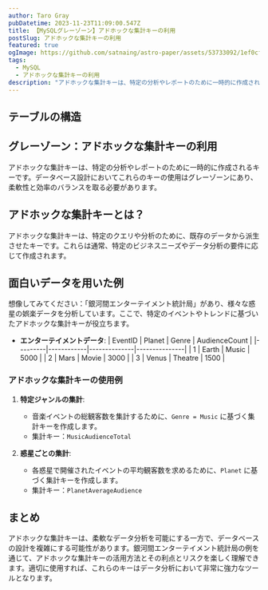 ```yaml
---
author: Taro Gray
pubDatetime: 2023-11-23T11:09:00.547Z
title: 【MySQLグレーゾーン】アドホックな集計キーの利用
postSlug: アドホックな集計キーの利用
featured: true
ogImage: https://github.com/satnaing/astro-paper/assets/53733092/1ef0cf03-8137-4d67-ac81-84a032119e3a
tags:
  - MySQL
  - アドホックな集計キーの利用
description: "アドホックな集計キーは、特定の分析やレポートのために一時的に作成されるキーです。データベース設計においてこれらのキーの使用はグレーゾーンにあり、柔軟性と効率のバランスを取る必要があります。"
---
```


## テーブルの構造

## グレーゾーン：アドホックな集計キーの利用

アドホックな集計キーは、特定の分析やレポートのために一時的に作成されるキーです。データベース設計においてこれらのキーの使用はグレーゾーンにあり、柔軟性と効率のバランスを取る必要があります。

## アドホックな集計キーとは？

アドホックな集計キーは、特定のクエリや分析のために、既存のデータから派生させたキーです。これらは通常、特定のビジネスニーズやデータ分析の要件に応じて作成されます。

## 面白いデータを用いた例

想像してみてください：「銀河間エンターテイメント統計局」があり、様々な惑星の娯楽データを分析しています。ここで、特定のイベントやトレンドに基づいたアドホックな集計キーが役立ちます。

- **エンターテイメントデータ**:
  | EventID | Planet | Genre | AudienceCount |
  |---------|------------|--------------|---------------|
  | 1 | Earth | Music | 5000 |
  | 2 | Mars | Movie | 3000 |
  | 3 | Venus | Theatre | 1500 |

### アドホックな集計キーの使用例

1. **特定ジャンルの集計**:

   - 音楽イベントの総観客数を集計するために、`Genre = Music` に基づく集計キーを作成します。
   - 集計キー：`MusicAudienceTotal`

2. **惑星ごとの集計**:
   - 各惑星で開催されたイベントの平均観客数を求めるために、`Planet` に基づく集計キーを作成します。
   - 集計キー：`PlanetAverageAudience`

## まとめ

アドホックな集計キーは、柔軟なデータ分析を可能にする一方で、データベースの設計を複雑にする可能性があります。銀河間エンターテイメント統計局の例を通じて、アドホックな集計キーの活用方法とその利点とリスクを楽しく理解できます。適切に使用すれば、これらのキーはデータ分析において非常に強力なツールとなります。
